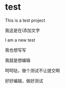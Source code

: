 # test
This is a test project

 我这是在i添加文字

I  am  a  new  test


我也想写写

我就是想编辑

呵呵哒，做个测试不让提交啊

好好编辑，做好测试

